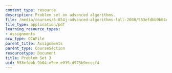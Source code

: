 ```yaml
---
content_type: resource
description: Problem set on advanced algorithms.
file: /media/courses/6-854j-advanced-algorithms-fall-2008/553efdbb9b04e5eee039d975b9ecccf4_ps3.pdf
file_type: application/pdf
learning_resource_types:
- Assignments
ocw_type: OCWFile
parent_title: Assignments
parent_type: CourseSection
resourcetype: Document
title: Problem Set 3
uid: 553efdbb-9b04-e5ee-e039-d975b9ecccf4
---
```


